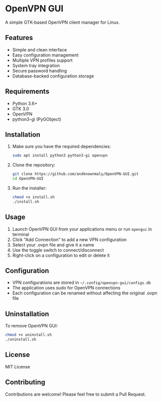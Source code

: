 # OpenVPN GUI

A simple GTK-based OpenVPN client manager for Linux.

## Features

- Simple and clean interface
- Easy configuration management
- Multiple VPN profiles support
- System tray integration
- Secure password handling
- Database-backed configuration storage

## Requirements

- Python 3.6+
- GTK 3.0
- OpenVPN
- python3-gi (PyGObject)

## Installation

1. Make sure you have the required dependencies:
   ```bash
   sudo apt install python3 python3-gi openvpn
   ```

2. Clone the repository:
   ```bash
   git clone https://github.com/andknownmaly/OpenVPN-GUI.git
   cd OpenVPN-GUI
   ```

3. Run the installer:
   ```bash
   chmod +x install.sh
   ./install.sh
   ```

## Usage

1. Launch OpenVPN GUI from your applications menu or run `opengui` in terminal
2. Click "Add Connection" to add a new VPN configuration
3. Select your .ovpn file and give it a name
4. Use the toggle switch to connect/disconnect
5. Right-click on a configuration to edit or delete it

## Configuration

- VPN configurations are stored in `~/.config/openvpn-gui/configs.db`
- The application uses sudo for OpenVPN connections
- Each configuration can be renamed without affecting the original .ovpn file

## Uninstallation

To remove OpenVPN GUI:

```bash
chmod +x uninstall.sh
./uninstall.sh
```

## License

MIT License

## Contributing

Contributions are welcome! Please feel free to submit a Pull Request.


